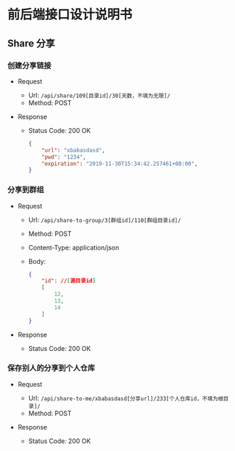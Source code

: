 # 前后端接口设计说明书

## Share 分享

### 创建分享链接

* Request
  * Url: `/api/share/109[目录id]/30[天数，不填为无限]/`
  * Method: POST

* Response
  * Status Code: 200 OK

    ```json
    {
        "url": "xbabasdasd",
        "pwd": "1234",
        "expiration": "2019-11-30T15:34:42.257461+08:00",
    }
    ```

### 分享到群组

* Request
  * Url: `/api/share-to-group/3[群组id]/110[群组目录id]/`
  * Method: POST
  * Content-Type: application/json
  * Body:

    ```json
    {
        "id": //[源目录id]
        [
            12,
            13,
            14
        ]
    }
    ```

* Response
  * Status Code: 200 OK

### 保存别人的分享到个人仓库

* Request
  * Url: `/api/share-to-me/xbabasdasd[分享url]/233[个人仓库id，不填为根目录]/`
  * Method: POST

* Response
  * Status Code: 200 OK
